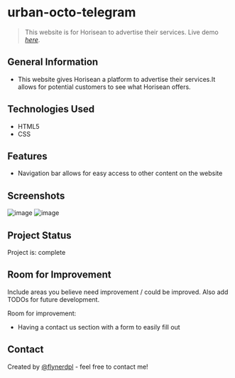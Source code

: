 # urban-octo-telegram
> This website is for Horisean to advertise their services.
> Live demo [_here_](https://topash15.github.io/glowing-octo-waddle/). <!-- If you have the project hosted somewhere, include the link here. -->

## General Information
- This website gives Horisean a platform to advertise their services.It allows for potential customers to see what Horisean offers.


## Technologies Used
- HTML5
- CSS


## Features
- Navigation bar allows for easy access to other content on the website


## Screenshots
![image](https://user-images.githubusercontent.com/56897774/123515437-65a0a580-d665-11eb-9c7c-2b804925d44e.png)
![image](https://user-images.githubusercontent.com/56897774/123515456-73eec180-d665-11eb-9a82-b1e6daea1188.png)


## Project Status
Project is: complete

## Room for Improvement
Include areas you believe need improvement / could be improved. Also add TODOs for future development.

Room for improvement:
- Having a contact us section with a form to easily fill out

## Contact
Created by [@flynerdpl](https://www.flynerd.pl/) - feel free to contact me!
